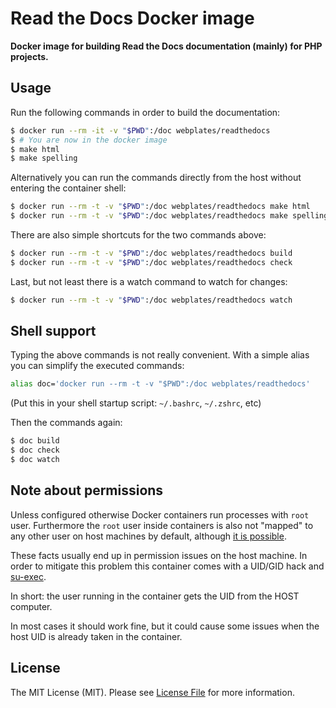 # Read the Docs Docker image

**Docker image for building Read the Docs documentation (mainly) for PHP projects.**


## Usage

Run the following commands in order to build the documentation:

``` bash
$ docker run --rm -it -v "$PWD":/doc webplates/readthedocs
$ # You are now in the docker image
$ make html
$ make spelling
```

Alternatively you can run the commands directly from the host without entering the container shell:

``` bash
$ docker run --rm -t -v "$PWD":/doc webplates/readthedocs make html
$ docker run --rm -t -v "$PWD":/doc webplates/readthedocs make spelling
```

There are also simple shortcuts for the two commands above:

``` bash
$ docker run --rm -t -v "$PWD":/doc webplates/readthedocs build
$ docker run --rm -t -v "$PWD":/doc webplates/readthedocs check
```

Last, but not least there is a watch command to watch for changes:

``` bash
$ docker run --rm -t -v "$PWD":/doc webplates/readthedocs watch
```

## Shell support

Typing the above commands is not really convenient. With a simple alias you can
simplify the executed commands:

``` bash
alias doc='docker run --rm -t -v "$PWD":/doc webplates/readthedocs'
```

(Put this in your shell startup script: `~/.bashrc`, `~/.zshrc`, etc)


Then the commands again:

``` bash
$ doc build
$ doc check
$ doc watch
```


## Note about permissions

Unless configured otherwise Docker containers run processes with `root` user.
Furthermore the `root` user inside containers is also not "mapped" to any other user
on host machines by default, although [it is possible](https://docs.docker.com/engine/security/security/).

These facts usually end up in permission issues on the host machine.
In order to mitigate this problem this container comes with a UID/GID hack and
[su-exec](https://github.com/ncopa/su-exec).

In short: the user running in the container gets the UID from the HOST computer.

In most cases it should work fine, but it could cause some issues when the
host UID is already taken in the container.


## License

The MIT License (MIT). Please see [License File](LICENSE) for more information.
